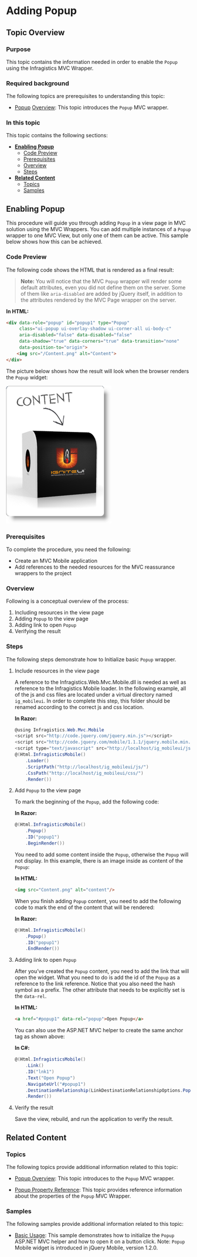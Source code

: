 ﻿<!--
|metadata|
{
    "fileName": "adding-popup",
    "controlName": "Popup",
    "tags": ["Layouts","MVC"]
}
|metadata|
-->

# Adding Popup

## Topic Overview

### Purpose

This topic contains the information needed in order to enable the `Popup` using the Infragistics MVC Wrapper.

### Required background

The following topics are prerequisites to understanding this topic:

- [Popup](Popup-overview.html) [Overview](Popup-overview.html): This topic introduces the `Popup` MVC wrapper.



### In this topic

This topic contains the following sections:

-   [**Enabling Popup**](#enabling)
    -   [Code Preview](#code-preview)
    -   [Prerequisites](#prerequisites)
    -   [Overview](#overview)
    -   [Steps](#steps)
-   [**Related Content**](#related-content)
    -   [Topics](#topics)
    -   [Samples](#samples)



## <a id="enabling"></a> Enabling Popup

This procedure will guide you through adding `Popup` in a view page in MVC solution using the MVC Wrappers. You can add multiple instances of a `Popup` wrapper to one MVC View, but only one of them can be active. This sample below shows how this can be achieved.

### <a id="code-preview"></a> Code Preview 

The following code shows the HTML that is rendered as a final result:

> **Note:** You will notice that the MVC `Popup` wrapper will render some default attributes, even you did not define them on the server. Some of them like `aria-disabled` are added by jQuery itself, in addition to the attributes rendered by the MVC Page wrapper on the server.

**In HTML:**

```html
<div data-role="popup" id="popup1" type="Popup" 
     class="ui-popup ui-overlay-shadow ui-corner-all ui-body-c" 
     aria-disabled="false" data-disabled="false" 
     data-shadow="true" data-corners="true" data-transition="none" 
     data-position-to="origin"> 
    <img src="/Content.png" alt="Content"> 
</div> 
```

The picture below shows how the result will look when the browser renders the `Popup` widget:

![](images/03_AddingPopup_1.png)

### <a id="prerequisites"></a> Prerequisites 

To complete the procedure, you need the following:

-   Create an MVC Mobile application
-   Add references to the needed resources for the MVC reassurance wrappers to the project

### <a id="overview"></a> Overview 

Following is a conceptual overview of the process:

1. Including resources in the view page
2. Adding `Popup` to the view page
3. Adding link to open `Popup`
4. Verifying the result

### <a id="steps"></a> Steps

The following steps demonstrate how to Initialize basic `Popup` wrapper.

1. Include resources in the view page

	A reference to the Infragistics.Web.Mvc.Mobile.dll is needed as well as reference to the Infragistics Mobile loader. In the following example, all of the js and css files are located under a virtual directory named `ig_mobileui`. In order to complete this step, this folder should be renamed according to the correct js and css location.
	
	**In Razor:**
	
	```csharp
	@using Infragistics.Web.Mvc.Mobile
	<script src="http://code.jquery.com/jquery.min.js"></script>
	<script src="http://code.jquery.com/mobile/1.1.1/jquery.mobile.min.js"></script>
	<script type="text/javascript" src="http://localhost/ig_mobileui/js/infragistics.mobile.loader.js"></script>
	@(Html.InfragisticsMobile()
	    .Loader()
	    .ScriptPath("http://localhost/ig_mobileui/js/")
	    .CssPath("http://localhost/ig_mobileui/css/")
	    .Render())
	```

2. Add `Popup` to the view page

	To mark the beginning of the `Popup`, add the following code:
	
	**In Razor:**
	
	```csharp
	@(Html.InfragisticsMobile()
	    .Popup()
	    .ID("popup1")
	    .BeginRender())
	```
	
	You need to add some content inside the `Popup`, otherwise the `Popup` will not display. In this example, there is an image inside as content of the `Popup`:
	
	**In HTML:**
	
	```html
	<img src="Content.png" alt="content"/>
	```
	
	When you finish adding `Popup` content, you need to add the following code to mark the end of the content that will be rendered:
	
	**In Razor:**
	
	```csharp
	@(Html.InfragisticsMobile()
	    .Popup()
	    .ID("popup1")
	    .EndRender())
	```

3. Adding link to open `Popup`

	After you’ve created the `Popup` content, you need to add the link that will open the widget. What you need to do is add the id of the `Popup` as a reference to the link reference. Notice that you also need the hash symbol as a prefix. The other attribute that needs to be explicitly set is the `data-rel`.
	
	**In HTML:**
	
	```html
	<a href="#popup1" data-rel="popup">Open Popup</a>
	```
	
	You can also use the ASP.NET MVC helper to create the same anchor tag as shown above:
	
	**In C#:**
	
	```csharp
	@(Html.InfragisticsMobile()
	    .Link()
	    .ID("lnk1")
	    .Text("Open Popup")
	    .NavigateUrl("#popup1")
		.DestinationRelationship(LinkDestinationRelationshipOptions.Popup)
	    .Render())
	```

4. Verify the result

	Save the view, rebuild, and run the application to verify the result.



## <a id="related-content"></a> Related Content

### <a id="topics"></a> Topics

The following topics provide additional information related to this topic:

- [Popup Overview](Popup-overview.html): This topic introduces to the `Popup` MVC wrapper.

- [Popup Property Reference](Popup-Property-Reference.html): This topic provides reference information about the properties of the `Popup` MVC Wrapper.


### <a id="samples"></a> Samples

The following samples provide additional information related to this topic:

- [Basic Usage](%%SamplesUrl%%/mobile-popup/basic-usage): This sample demonstrates how to initialize the `Popup` ASP.NET MVC helper and how to open it on a button click. Note: `Popup` Mobile widget is introduced in jQuery Mobile, version 1.2.0.






 

 


